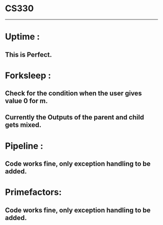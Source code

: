 # CS330
-----------------------------------------------------------
# Uptime :

This is Perfect.
--
# Forksleep :
Check for the condition when the user gives value 0 for m.
--
Currently the Outputs of the parent and child gets mixed.  
--
# Pipeline :
Code works fine, only exception handling to be added.
--
# Primefactors:
Code works fine, only exception handling to be added.
-----------------------------------------------------------
